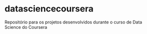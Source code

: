 # datasciencecoursera
Repositório para os projetos desenvolvidos durante o curso de Data Science do Coursera
